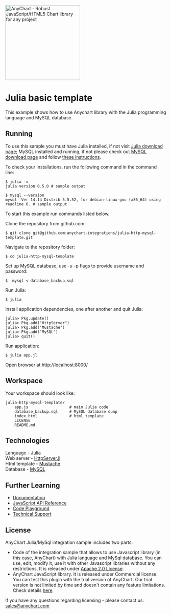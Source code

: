 [<img src="https://cdn.anychart.com/images/logo-transparent-segoe.png?2" width="234px" alt="AnyChart - Robust JavaScript/HTML5 Chart library for any project">](https://anychart.com)
# Julia basic template

This example shows how to use Anychart library with the Julia programming language and MySQL database.

## Running

To use this sample you must have Julia installed, if not visit [Julia download page](http://julialang.org/downloads/);
MySQL installed and running, if not please check out [MySQL download page](https://dev.mysql.com/downloads/installer/) and follow [these instructions](http://dev.mysql.com/doc/refman/5.7/en/installing.html).

To check your installations, run the following command in the command line:
```
$ julia -v
julia version 0.5.0 # sample output

$ mysql --version
mysql  Ver 14.14 Distrib 5.5.52, for debian-linux-gnu (x86_64) using readline 6. # sample output
```

To start this example run commands listed below.

Clone the repository from github.com:
```
$ git clone git@github.com:anychart-integrations/julia-http-mysql-template.git
```

Navigate to the repository folder:
```
$ cd julia-http-mysql-template
```

Set up MySQL database, use -u -p flags to provide username and password:
```
$  mysql < database_backup.sql
```

Run Julia:
```
$ julia
```

Install application dependencies, one after another and quit Julia:
```
julia> Pkg.update()
julia> Pkg.add("HttpServer")
julia> Pkg.add("Mustache")
julia> Pkg.add("MySQL")
julia> quit()
```

Run application:
```
$ julia app.jl
```

Open browser at http://localhost:8000/

## Workspace
Your workspace should look like:
```
julia-http-mysql-template/
    app.js                  # main Julia code
    database_backup.sql     # MySQL database dump
    index.html              # html template
    LICENSE
    README.md
```

## Technologies
Language - [Julia](http://julialang.org/)<br />
Web server - [HttpServer.jl](https://github.com/JuliaWeb/HttpServer.jl)<br />
Html template - [Mustache](https://github.com/jverzani/Mustache.jl)<br />
Database - [MySQL](https://www.mysql.com/)<br />


## Further Learning
* [Documentation](https://docs.anychart.com)
* [JavaScript API Reference](https://api.anychart.com)
* [Code Playground](https://playground.anychart.com)
* [Technical Support](https://anychart.com/support)

## License
AnyChart Julia/MySql integration sample includes two parts:
- Code of the integration sample that allows to use Javascript library (in this case, AnyChart) with Julia language and MySql database. You can use, edit, modify it, use it with other Javascript libraries without any restrictions. It is released under [Apache 2.0 License](https://github.com/anychart-integrations/julia-http-mysql-template/blob/master/LICENSE).
- AnyChart JavaScript library. It is released under Commercial license. You can test this plugin with the trial version of AnyChart. Our trial version is not limited by time and doesn't contain any feature limitations. Check details [here](https://www.anychart.com/buy/).

If you have any questions regarding licensing - please contact us. <sales@anychart.com>
